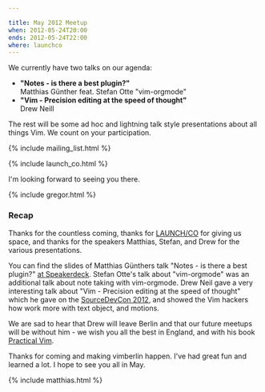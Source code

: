 ```yaml
---

title: May 2012 Meetup
when: 2012-05-24T20:00
ends: 2012-05-24T22:00
where: launchco
---
```


We currently have two talks on our agenda:

<ul>
  <li>
    <strong>"Notes - is there a best plugin?"</strong><br />
    Matthias Günther feat. Stefan Otte "vim-orgmode"
  </li>
  <li>
    <strong>"Vim - Precision editing at the speed of thought"</strong><br />
    Drew Neill
</ul>

The rest will be some ad hoc and lightning talk style presentations about all things Vim. We count on your participation.

{% include mailing_list.html %}

{% include launch_co.html %}

I'm looking forward to seeing you there.

{% include gregor.html %}


### Recap

Thanks for the countless coming, thanks for [LAUNCH/CO](https://launchco.com/etc/#coworking) for giving us space, and thanks for the speakers Matthias, Stefan, and Drew for the various presentations.


You can find the slides of Matthias Günthers talk "Notes - is there a best plugin?" [at Speakerdeck](https://speakerdeck.com/u/wikimatze/p/notes-is-there-a-best-plugin). Stefan Otte's talk about "vim-orgmode" was an additional talk about note taking with vim-orgmode. Drew Neil gave a very interesting talk about "Vim - Precision editing at the speed of thought" which he gave on the [SourceDevCon 2012](http://www.sourcedevcon.eu/), and showed the Vim hackers how work more with text object, and motions.


We are sad to hear that Drew will leave Berlin and that our future meetups will be without him - we wish you all the best in England, and with his book [Practical Vim](http://pragprog.com/book/dnvim/practical-vim).


Thanks for coming and making vimberlin happen. I've had great fun and learned a lot. I hope to see you all in May.

{% include matthias.html %}

